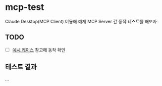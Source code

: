 # mcp-test
Claude Desktop(MCP Client) 이용해 예제 MCP Server 간 동작 테스트를 해보자

## TODO
- [ ] [예시 케이스](https://github.com/teddynote-lab/mcp-usecase/blob/main/case1/mcp_server.py) 참고해 동작 확인

## 테스트 결과
...

